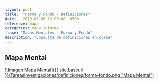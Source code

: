 ```yaml
---
layout: post
title:  "Forma y Fondo - Definiciones"
date:   2019-03-05 12:00:00 -0500
reference: mapa
categories: mapa informe
frase: "Mapas Mentales - Forma y Fondo"
description: "Consulta de definiciones en clase"
---
```

## Mapa Mental
<a href="{{ site.baseurl }}/TareasInvestigaciones/definiciones/forma-fondo.png">![Imagen Mapa Mental]({{ site.baseurl }}/TareasInvestigaciones/definiciones/forma-fondo.png "Mapa Mental")</a>
